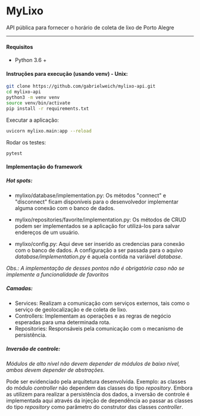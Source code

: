 # MyLixo
API pública para fornecer o horário de coleta de lixo de Porto Alegre

----

#### Requisitos
* Python 3.6 +

#### Instruções para execução (usando venv) - Unix:

```bash
git clone https://github.com/gabrielweich/mylixo-api.git 
cd mylixo-api
python3 -m venv venv
source venv/bin/activate
pip install -r requirements.txt
```

Executar a aplicação:
```bash
uvicorn mylixo.main:app --reload
```

Rodar os testes:
```bash
pytest
```


#### Implementação do framework
##### Hot spots:
* mylixo/database/implementation.py: Os métodos "connect" e "disconnect" ficam disponíveis para o desenvolvedor implementar alguma conexão com o banco de dados.
* mylixo/repositories/favorite/implementation.py: Os métodos de CRUD podem ser implementados se a aplicação for utilizá-los para salvar endereços de um usuário.

* mylixo/config.py: Aqui deve ser inserido as credencias para conexão com o banco de dados. A configuração a ser passada para o aquivo *database/implementation.py* é aquela contida na variável *database*. 

*Obs.: A implementação de desses pontos não é obrigatória caso não se implemente a funcionalidade de favoritos*


##### Camadas:
* Services: Realizam a comunicação com serviços externos, tais como o serviço de geolocalização e de coleta de lixo.
* Controllers: Implementam as operações e as regras de negócio esperadas para uma determinada rota.
* Repositories: Responsáveis pela comunicação com o mecanismo de persistência.


##### Inversão de controle:
*Módulos de alto nível não devem depender de módulos de baixo nível, ambos devem depender de abstrações.*

Pode ser evidenciado pela arquitetura desenvolvida. Exemplo: as classes do módulo *controller* não dependem das classes do tipo *repository*. Embora as utilizem para realizar a persistência dos dados, a inversão de controle é implementada aqui através da injeção de dependência ao passar as classes do tipo *repository* como parâmetro do construtor das classes *controller*.


